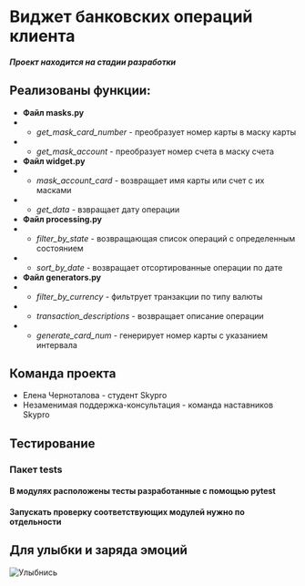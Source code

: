 # Виджет банковских операций клиента
#### *Проект находится на стадии разработки*
## Реализованы функции:
+ **Файл masks.py**
+ + *get_mask_card_number* - преобразует номер карты в маску карты
+ + *get_mask_account* - преобразует номер счета в маску счета
+ **Файл widget.py**
+ + *mask_account_card* - возвращает имя карты или счет с их масками
+ + *get_data* - взвращает дату операции
+ **Файл processing.py**
+ + *filter_by_state* - возвращающая список операций с определенным состоянием
+ + *sort_by_date* - возвращает отсортированные операции по дате
+ **Файл generators.py**
+ + *filter_by_currency* - фильтрует транзакции по типу валюты
+ + *transaction_descriptions* - возвращает описание операции
+ + *generate_card_num* - генерирует номер карты с указанием интервала

## Команда проекта
+ Елена Черноталова - студент Skypro
+ Незаменимая поддержка-консультация - команда наставников Skypro

## **Тестирование**
### Пакет tests
#### В модулях расположены тесты разработанные с помощью pytest 
#### Запускать проверку соответствующих модулей нужно по отдельности

## Для улыбки и заряда эмоций 
![Улыбнись](https://kaifolog.ru/uploads/posts/2020-06/1592383368_002.jpg)
